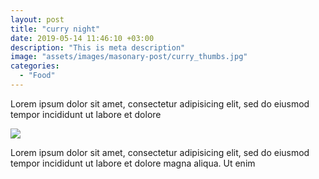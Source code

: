 ```yaml
---
layout: post
title: "curry night"
date: 2019-05-14 11:46:10 +03:00
description: "This is meta description"
image: "assets/images/masonary-post/curry_thumbs.jpg"
categories: 
  - "Food"
---
```


Lorem ipsum dolor sit amet, consectetur adipisicing elit, sed do eiusmod tempor incididunt ut labore et
dolore


![]({{site.baseurl}}/assets/images/post-img.jpg)

Lorem ipsum dolor sit amet, consectetur adipisicing elit, sed do eiusmod tempor incididunt ut labore et
dolore magna aliqua. Ut enim
